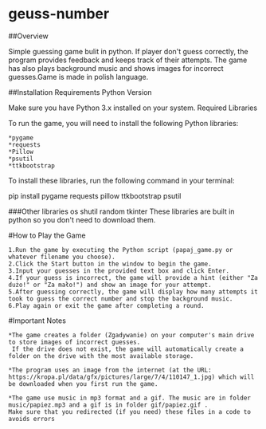 # geuss-number
##Overview

Simple guessing game bulit in python. If player don't guess correctly, the program provides feedback and keeps track of their attempts.
The game has also plays background music and shows images for incorrect guesses.Game is made in polish language.

##Installation Requirements
Python Version

Make sure you have Python 3.x installed on your system.
Required Libraries

To run the game, you will need to install the following Python libraries:

    *pygame
    *requests
    *Pillow
    *psutil
    *ttkbootstrap

To install these libraries, run the following command in your terminal:

pip install pygame requests pillow ttkbootstrap psutil

###Other libraries
  os
  shutil
  random
  tkinter
These libraries are built in python so you don't need to download them.


#How to Play the Game

    1.Run the game by executing the Python script (papaj_game.py or whatever filename you choose).
    2.Click the Start button in the window to begin the game.
    3.Input your guesses in the provided text box and click Enter.
    4.If your guess is incorrect, the game will provide a hint (either "Za dużo!" or "Za mało!") and show an image for your attempt.
    5.After guessing correctly, the game will display how many attempts it took to guess the correct number and stop the background music.
    6.Play again or exit the game after completing a round.

#Important Notes

    *The game creates a folder (Zgadywanie) on your computer's main drive to store images of incorrect guesses. 
     If the drive does not exist, the game will automatically create a folder on the drive with the most available storage.
    
    *The program uses an image from the internet (at the URL: https://kropa.pl/data/gfx/pictures/large/7/4/110147_1.jpg) which will be downloaded when you first run the game.
    
    *The game use music in mp3 format and a gif. The music are in folder music/papiez.mp3 and a gif is in folder gif/papiez.gif .
    Make sure that you redirected (if you need) these files in a code to avoids errors








    
